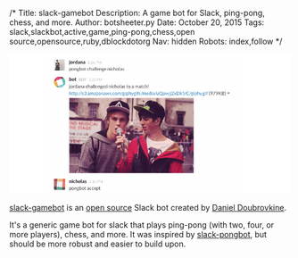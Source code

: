 /*
Title: slack-gamebot
Description: A game bot for Slack, ping-pong, chess, and more.
Author: botsheeter.py
Date: October 20, 2015
Tags: slack,slackbot,active,game,ping-pong,chess,open source,opensource,ruby,dblockdotorg
Nav: hidden
Robots: index,follow
*/

[![](/content/bots/slackbots/images/slack-gamebot.png)](https://github.com/dblock/slack-gamebot)

[slack-gamebot](https://github.com/dblock/slack-gamebot) is an [open source](https://github.com/dblock/slack-gamebot) Slack bot created by [Daniel Doubrovkine](https://twitter.com/dblockdotorg). 

It's a generic game bot for slack that plays ping-pong (with two, four, or more players), chess, and more. It was inspired by [slack-pongbot](https://github.com/andrewvy/slack-pongbot), but should be more robust and easier to build upon.
